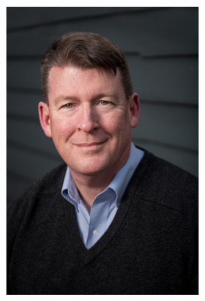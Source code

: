 ![Headshot of James Vizzard](https://github.com/jwvizzard/resources/blob/master/VizzardJ_Headshot_201901.jpg)
